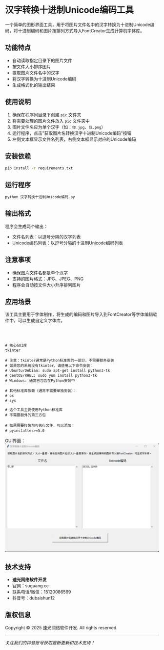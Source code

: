
# 汉字转换十进制Unicode编码工具

一个简单的图形界面工具，用于将图片文件名中的汉字转换为十进制Unicode编码，将十进制编码和图片按排列方式导入FontCreator生成计算机字体库。

## 功能特点

- 自动读取指定目录下的图片文件
- 按文件大小排序图片
- 提取图片文件名中的汉字
- 将汉字转换为十进制Unicode编码
- 生成格式化的输出结果

## 使用说明

1. 确保在程序同目录下创建 `pic` 文件夹
2. 将需要处理的图片文件放入 `pic` 文件夹中
3. 图片文件名应为单个汉字（如：`你.jpg`、`我.png`）
4. 运行程序，点击"获取图片名转换汉字十进制Unicode编码"按钮
5. 左侧文本框显示文件名列表，右侧文本框显示对应的Unicode编码

## 安装依赖

```bash
pip install -r requirements.txt
```

## 运行程序

```bash
python 汉字转换十进制Unicode编码.py
```

## 输出格式

程序会生成两个输出：
- 文件名列表：以逗号分隔的汉字列表
- Unicode编码列表：以逗号分隔的十进制Unicode编码列表

## 注意事项

- 确保图片文件名都是单个汉字
- 支持的图片格式：JPG、JPEG、PNG
- 程序会自动按文件大小升序排列图片

## 应用场景

该工具主要用于字体制作，将生成的编码和图片导入到FontCreator等字体编辑软件中，可以生成自定义字体库。
```



# 核心GUI库
tkinter

# 注意：tkinter通常是Python标准库的一部分，不需要额外安装
# 如果您的系统没有tkinter，请使用以下命令安装：
# Ubuntu/Debian: sudo apt-get install python3-tk
# CentOS/RHEL: sudo yum install python3-tk
# Windows: 通常已包含在Python安装中

# 其他标准库依赖（通常不需要单独安装）：
# os
# sys
```



```txt
# 这个工具主要使用Python标准库
# 不需要额外的第三方包

# 如果需要打包为可执行文件，可以添加：
# pyinstaller>=5.0
```

GUI界面：
![软件界面](软件界面.png)

## 技术支持

- **速光网络软件开发**
- 官网：suguang.cc
- 联系电话/微信：15120086569
- 抖音号：dubaishun12

## 版权信息

Copyright © 2025 速光网络软件开发. All rights reserved.

---
*关注我们的抖音账号获取最新更新和技术支持！*